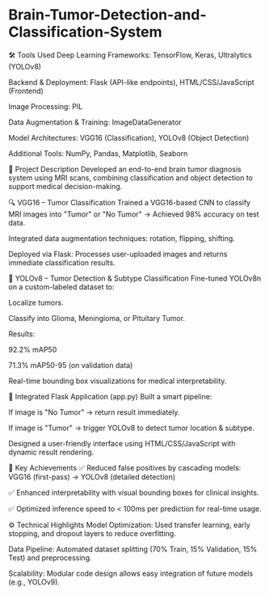 # Brain-Tumor-Detection-and-Classification-System

🛠️ Tools Used
Deep Learning Frameworks:
TensorFlow, Keras, Ultralytics (YOLOv8)

Backend & Deployment:
Flask (API-like endpoints), HTML/CSS/JavaScript (Frontend)

Image Processing:
PIL

Data Augmentation & Training:
ImageDataGenerator

Model Architectures:
VGG16 (Classification), YOLOv8 (Object Detection)

Additional Tools:
NumPy, Pandas, Matplotlib, Seaborn

🧠 Project Description
Developed an end-to-end brain tumor diagnosis system using MRI scans, combining classification and object detection to support medical decision-making.

🔍 VGG16 – Tumor Classification
Trained a VGG16-based CNN to classify MRI images into "Tumor" or "No Tumor"
→ Achieved 98% accuracy on test data.

Integrated data augmentation techniques: rotation, flipping, shifting.

Deployed via Flask: Processes user-uploaded images and returns immediate classification results.

🎯 YOLOv8 – Tumor Detection & Subtype Classification
Fine-tuned YOLOv8n on a custom-labeled dataset to:

Localize tumors.

Classify into Glioma, Meningioma, or Pituitary Tumor.

Results:

92.2% mAP50

71.3% mAP50-95 (on validation data)

Real-time bounding box visualizations for medical interpretability.

🧩 Integrated Flask Application (app.py)
Built a smart pipeline:

If image is "No Tumor" → return result immediately.

If image is "Tumor" → trigger YOLOv8 to detect tumor location & subtype.

Designed a user-friendly interface using HTML/CSS/JavaScript with dynamic result rendering.

🌟 Key Achievements
✅ Reduced false positives by cascading models:
VGG16 (first-pass) → YOLOv8 (detailed detection)

✅ Enhanced interpretability with visual bounding boxes for clinical insights.

✅ Optimized inference speed to < 100ms per prediction for real-time usage.

⚙️ Technical Highlights
Model Optimization:
Used transfer learning, early stopping, and dropout layers to reduce overfitting.

Data Pipeline:
Automated dataset splitting (70% Train, 15% Validation, 15% Test) and preprocessing.

Scalability:
Modular code design allows easy integration of future models (e.g., YOLOv9).

